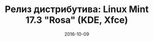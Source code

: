---
layout: post
title: "Релиз дистрибутива: Linux Mint 17.3 \"Rosa\" (KDE, Xfce)"
date: 2016-10-09   
---